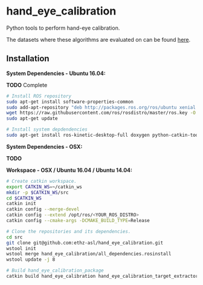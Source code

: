 # hand_eye_calibration
Python tools to perform hand-eye calibration.

The datasets where these algorithms are evaluated on can be found [here](http://projects.asl.ethz.ch/datasets/doku.php?id=handeyecalibration2017).


## Installation

**System Dependencies - Ubuntu 16.04:**

**TODO** Complete

```bash
# Install ROS repository
sudo apt-get install software-properties-common
sudo add-apt-repository "deb http://packages.ros.org/ros/ubuntu xenial main"
wget https://raw.githubusercontent.com/ros/rosdistro/master/ros.key -O - | sudo apt-key add -
sudo apt-get update

# Install system depdendencies
sudo apt-get install ros-kinetic-desktop-full doxygen python-catkin-tools


```

**System Dependencies - OSX:**

 **TODO**



**Workspace - OSX / Ubuntu 16.04 / Ubuntu 14.04:**
```bash
# Create catkin workspace.
export CATKIN_WS=~/catkin_ws
mkdir -p $CATKIN_WS/src
cd $CATKIN_WS
catkin init
catkin config --merge-devel
catkin config --extend /opt/ros/<YOUR_ROS_DISTRO>
catkin config --cmake-args -DCMAKE_BUILD_TYPE=Release

# Clone the repositories and its dependencies.
cd src
git clone git@github.com:ethz-asl/hand_eye_calibration.git
wstool init
wstool merge hand_eye_calibration/all_dependencies.rosinstall
wstool update -j 8

# Build hand_eye_calibration_package
catkin build hand_eye_calibration hand_eye_calibration_target_extractor hand_eye_calibration_batch_estimation
```
